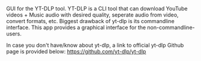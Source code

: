 GUI for the YT-DLP tool.
YT-DLP is a CLI tool that can download YouTube videos + Music audio with desired quality, seperate audio from video, convert formats, etc.
Biggest drawback of yt-dlp is its commandline interface.
This app provides a graphical interface for the non-commandline-users.

In case you don't have/know about yt-dlp, a link to official yt-dlp Github page is provided below:
https://github.com/yt-dlp/yt-dlp
